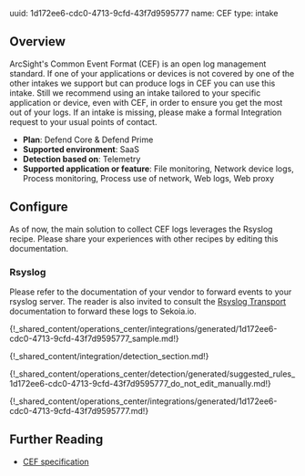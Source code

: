 uuid: 1d172ee6-cdc0-4713-9cfd-43f7d9595777
name: CEF
type: intake

## Overview
ArcSight's Common Event Format (CEF) is an open log management standard. If one of your applications or devices is not covered by one of the other intakes we support but can produce logs in CEF you can use this intake. Still we recommend using an intake tailored to your specific application or device, even with CEF, in order to ensure you get the most out of your logs. If an intake is missing, please make a formal Integration request to your usual points of contact.

- **Plan**: Defend Core & Defend Prime
- **Supported environment**: SaaS
- **Detection based on**: Telemetry
- **Supported application or feature**: File monitoring, Network device logs, Process monitoring, Process use of network, Web logs, Web proxy

## Configure

As of now, the main solution to collect CEF logs leverages the Rsyslog recipe. Please share your experiences with other recipes by editing this documentation.

### Rsyslog

Please refer to the documentation of your vendor to forward events to your rsyslog server. The reader is also invited to consult the [Rsyslog Transport](/integration/ingestion_methods/syslog/overview) documentation to forward these logs to Sekoia.io.

{!_shared_content/operations_center/integrations/generated/1d172ee6-cdc0-4713-9cfd-43f7d9595777_sample.md!}

{!_shared_content/integration/detection_section.md!}

{!_shared_content/operations_center/detection/generated/suggested_rules_1d172ee6-cdc0-4713-9cfd-43f7d9595777_do_not_edit_manually.md!}

{!_shared_content/operations_center/integrations/generated/1d172ee6-cdc0-4713-9cfd-43f7d9595777.md!}

## Further Reading
- [CEF specification](https://www.microfocus.com/documentation/arcsight/arcsight-smartconnectors/pdfdoc/common-event-format-v25/common-event-format-v25.pdf)
